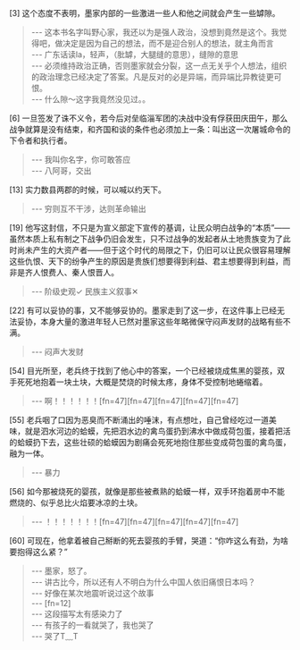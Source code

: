 
[3] 这个态度不表明，墨家内部的一些激进一些人和他之间就会产生一些罅隙。
>--- 这本书名字叫野心家，我还以为是强人政治，没想到竟然是这个。我觉得吧，做决定是因为自己的想法，而不是迎合别人的想法，就主角而言<br>
>--- 广东话读la，轻声，（肶罅，大腿缝的意思），缝隙的意思<br>
>--- 必须维持政治正确，否则墨家就会分裂，这一点无关乎个人想法，组织的政治理念已经决定了答案。凡是反对的必是异端，而异端比异教徒更可恨。<br>
>--- 什么隙～这字我竟然没见过。。<br>

[6] 一旦签发了诛不义令，若今后对垒临淄军团的决战中没有俘获田庆田午，那么战争就算是没有结束，和齐国和谈的条件也必须加上一条：叫出这一次屠城命令的下令者和执行者。
>--- 我叫你名字，你可敢答应<br>
>--- 八阿哥，交出<br>

[13] 实力数县两郡的时候，可以喊以约天下。
>--- 穷则互不干涉，达则革命输出<br>

[19] 他写这封信，不只是为宣义部定下宣传的基调，让民众明白战争的“本质”——虽然本质上私有制之下战争仍旧会发生，只不过战争的发起者从土地贵族变为了此时尚未产生的大资产者——但于这个时代的局限之下，仍旧可以让民众很容易理解这些仇恨、天下的纷争产生的原因是贵族们想要得到利益、君主想要得到利益，而非是齐人恨费人、秦人恨晋人。
>--- 阶级史观✓ 民族主义叙事✕<br>

[22] 有可以妥协的事，又不能够妥协的。墨家走到了这一步，在这件事上已经无法妥协，本身大量的激进年轻人已然对墨家这些年略微保守闷声发财的战略有些不满。
>--- 闷声大发财<br>

[54] 目光所至，老兵终于找到了他心中的答案，一个已经被烧成焦黑的婴孩，双手死死地抱着一块土块，大概是焚烧的时候太疼，身体不受控制地蜷缩着。
>--- 啊！！！！！！[fn=47][fn=47][fn=47][fn=47][fn=47]<br>

[55] 老兵咽了口因为恶臭而不断涌出的唾沫，有点想吐，自己曾经吃过一道美味，就是泗水河边的蛤蟆，先把泗水边的禽鸟蛋扔到沸水中做成荷包蛋，接着把活的蛤蟆扔下去，这些壮硕的蛤蟆因为剧痛会死死地抱住那些变成荷包蛋的禽鸟蛋，融为一体。
>--- 暴力<br>

[56] 如今那被烧死的婴孩，就像是那些被煮熟的蛤蟆一样，双手环抱着房中不能燃烧的、似乎总比火焰要冰凉的土块。
>--- ！！！！！！！[fn=47][fn=47][fn=47][fn=47][fn=47]<br>

[60] 可现在，他拿着被自己掰断的死去婴孩的手臂，哭道：“你咋这么有劲，为啥要抱得这么紧？”
>--- 墨家，怒了。<br>
>--- 讲古比今，所以还有人不明白为什么中国人依旧痛恨日本吗？<br>
>--- 好像在某次地震听说过这个故事<br>
>--- [fn=12]<br>
>--- 这段描写太有感染力了<br>
>--- 有孩子的一看就哭了，我也哭了<br>
>--- 哭了T﹏T<br>
